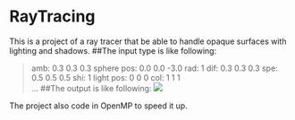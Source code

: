 # RayTracing
This is a project of a ray tracer that be able to handle opaque surfaces with lighting and shadows.
##The input type is like following:
>amb: 0.3 0.3 0.3
>sphere
>pos: 0.0 0.0 -3.0
>rad: 1
>dif: 0.3 0.3 0.3
>spe: 0.5 0.5 0.5
>shi: 1
>light
>pos: 0 0 0
>col: 1 1 1   
>...
##The output is like following:
![](https://github.com/)  


The project also code in OpenMP to speed it up.

